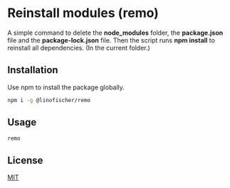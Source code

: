 # Reinstall modules (remo)
A simple command to delete the **node_modules** folder, the **package.json** file and the **package-lock.json** file. Then the script runs **npm install** to reinstall all dependencies. (In the current folder.)

## Installation

Use npm to install the package globally.

```bash
npm i -g @linofischer/remo
```

## Usage
```
remo
```

## License
[MIT](https://choosealicense.com/licenses/mit/)
